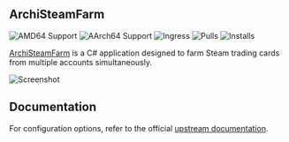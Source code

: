 ## ArchiSteamFarm

![AMD64 Support](https://img.shields.io/badge/amd64-yes-green.svg)
![AArch64 Support](https://img.shields.io/badge/aarch64-yes-green.svg)
![Ingress](https://img.shields.io/badge/-ingress-blueviolet.svg?logo=cliqz&logoColor=white)
![Pulls](https://img.shields.io/badge/dynamic/json?url=https://ghcr-badge.elias.eu.org/api/Eskander/haos-apps/ha-addon-archisteamfarm&query=downloadCount&label=Pulls)
![Installs](https://img.shields.io/badge/dynamic/json?url=https://analytics.home-assistant.io/addons.json&query=$["bccc8195_archisteamfarm"].total&label=Reported%20Installs)

[ArchiSteamFarm](https://github.com/JustArchiNET/ArchiSteamFarm/) is a C# application designed to farm Steam trading cards from multiple accounts simultaneously.  

![Screenshot](screenshot.png)  

## Documentation

For configuration options, refer to the official [upstream documentation](https://github.com/JustArchiNET/ArchiSteamFarm/wiki).  
